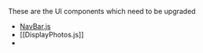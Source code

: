 These are the UI components which need to be upgraded

-  [NavBar.js](navbar.js.md)
- [[DisplayPhotos.js]]
- 